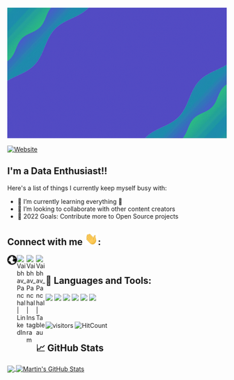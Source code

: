 <p align="center">
  <img width="600" height="300" src="Me.gif">
</p>

[![Website](https://img.shields.io/website?label=DS_Portfolio_Website&style=for-the-badge&url=https://vaibhav1595.github.io/Vaibhav_Portfolio/)](https://vaibhav1595.github.io/Vaibhav_Portfolio/)

## I'm a Data Enthusiast!!
Here's a list of things I currently keep myself busy with:
- 🌱 I’m currently learning everything 🤣
- 👯 I’m looking to collaborate with other content creators
- 🥅 2022 Goals: Contribute more to Open Source projects

## Connect with me <img src="wave.gif" width="30px">:

[<img align="left" alt="vaibhav1595.github.io/Vaibhav_Portfolio/" width="22px" src="https://raw.githubusercontent.com/iconic/open-iconic/master/svg/globe.svg" />][website]
[<img align="left" alt="Vaibhav_Panchal | LinkedIn" width="22px" src="https://cdn.jsdelivr.net/npm/simple-icons@v3/icons/linkedin.svg" />][linkedin]
[<img align="left" alt="Vaibhav_Panchal | Instagram" width="22px" src="https://cdn.jsdelivr.net/npm/simple-icons@v3/icons/instagram.svg" />][instagram]
[<img align="left" alt="Vaibhav_Panchal | Tableau" width="22px" src="https://cdn.jsdelivr.net/npm/simple-icons@3.11.0/icons/tableau.svg" />][Tableau]

<br />

## 🔧 Languages and Tools:

![](https://img.shields.io/badge/Code-Python-informational?style=flat&logo=python&logoColor=white&color=2bbc8a)
![](https://img.shields.io/badge/Shell-Bash-informational?style=flat&logo=gnu-bash&logoColor=white&color=2bbc8a)
![](https://img.shields.io/badge/Tools-Docker-informational?style=flat&logo=docker&logoColor=white&color=2bbc8a)
![](https://img.shields.io/badge/Code-Jupyter_Notebook-informational?style=flat&logo=jupyter&logoColor=white&color=2bbc8a)
![](https://img.shields.io/badge/Code-HTML-informational?style=flat&logo=HTML5&logoColor=white&color=2bbc8a)
![](https://img.shields.io/badge/Tools-Tableau-informational?style=flat&logo=tableau&logoColor=white&color=2bbc8a)

<br />

![visitors](https://visitor-badge.glitch.me/badge?page_id=vaibhav1595)
![HitCount](http://hits.dwyl.com/vaibhav1595/{project}.svg)

## &#x1f4c8; GitHub Stats

<a href="https://github.com/vaibhav1595/vaibhav1595">
  <img align="center" src="https://github-readme-stats.vercel.app/api/top-langs/?username=vaibhav1595&hide=java,html&title_color=ffffff&text_color=c9cacc&icon_color=2bbc8a&bg_color=1d1f21" />
</a>
<a href="https://github.com/vaibhav1595/vaibhav1595">
  <img align="center" src="https://github-readme-stats.vercel.app/api?username=vaibhav1595&show_icons=true&line_height=27&count_private=true&title_color=ffffff&text_color=c9cacc&icon_color=2bbc8a&bg_color=1d1f21" alt="Martin's GitHub Stats" />
</a>


[website]: https://vaibhav1595.github.io/Vaibhav_Portfolio/
[instagram]: https://www.instagram.com/pvaibhav1908/
[linkedin]: https://www.linkedin.com/in/vaibhav-panchal/
[Tableau]: https://public.tableau.com/profile/vp1519
